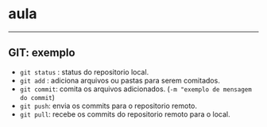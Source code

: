 # aula
---

## GIT: exemplo
 - `git status` : status do repositorio local.
 - `git add` : adiciona arquivos ou pastas para serem comitados.
 - `git commit`: comita os arquivos adicionados. (`-m "exemplo de mensagem do commit`)
 - `git push`: envia os commits para o repositorio remoto.
 - `git pull`: recebe os commits do repositorio remoto para o local.

